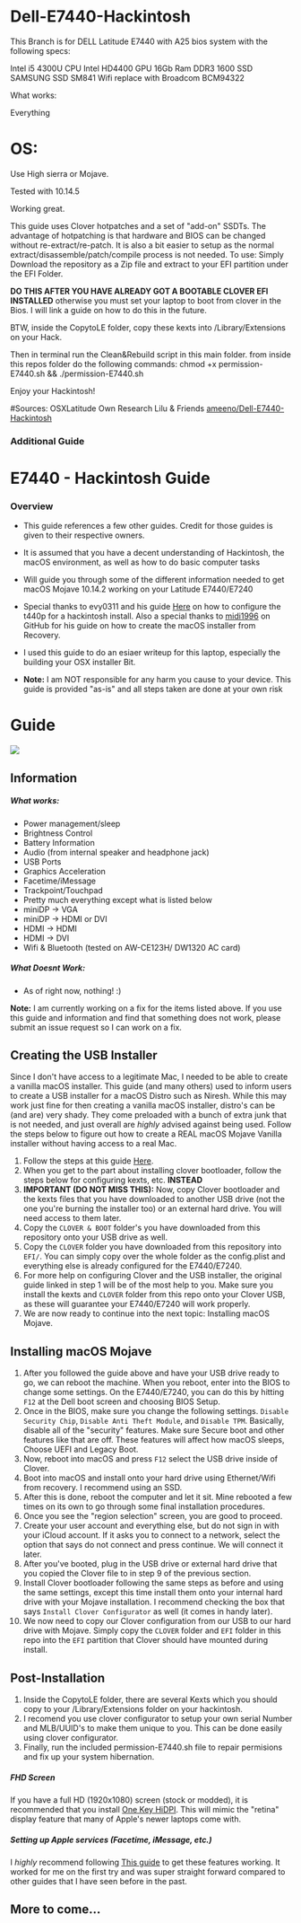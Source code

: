 # Dell-E7440-Hackintosh

This Branch is for DELL Latitude E7440 with A25 bios system with the following specs:

Intel i5 4300U CPU
Intel HD4400 GPU
16Gb Ram DDR3 1600
SSD SAMSUNG SSD SM841
Wifi replace with Broadcom BCM94322

What works:

Everything

# OS:
Use High sierra or Mojave.

Tested with 10.14.5

Working great.

This guide uses Clover hotpatches and a set of "add-on" SSDTs. The advantage of hotpatching is that hardware and BIOS can be changed without re-extract/re-patch. It is also a bit easier to setup as the normal extract/disassemble/patch/compile process is not needed.
To use: Simply Download the repository as a Zip file and extract to your EFI partition under the EFI Folder.

**DO THIS AFTER YOU HAVE ALREADY GOT A BOOTABLE CLOVER EFI INSTALLED**
otherwise you must set your laptop to boot from clover in the Bios.
I will link a guide on how to do this in the future.

BTW, inside the CopytoLE folder,
copy these kexts into /Library/Extensions
on your Hack.

Then in terminal run the Clean&Rebuild script in this main folder.
from inside this repos folder do the following commands:
chmod +x permission-E7440.sh && ./permission-E7440.sh

Enjoy your Hackintosh!

#Sources:
OSXLatitude
Own Research
Lilu & Friends
[ameeno/Dell-E7440-Hackintosh](https://github.com/ameeno/Dell-E7440-Hackintosh)


### Additional Guide

# E7440 - Hackintosh Guide

### Overview

- This guide references a few other guides. Credit for those guides is given to their respective owners.
- It is assumed that you have a decent understanding of Hackintosh, the macOS environment, as well as how to do basic computer tasks
- Will guide you through some of the different information needed to get macOS Mojave 10.14.2 working on your Latitude E7440/E7240
- Special thanks to evy0311 and his guide [Here](https://github.com/evy0311/t440p "Here") on how to configure the t440p for a hackintosh install.
 Also a special thanks to [midi1996](https://github.com/midi1996) on GitHub for his guide on how to create the macOS installer from Recovery.

- I used this guide to do an esiaer writeup for this laptop, especially the building your OSX installer Bit.

- **Note:** I am NOT responsible for any harm you cause to your device. This guide is provided "as-is" and all steps taken are done at your own risk

# Guide

![](https://github.com/ameeno/Dell-E7440-Hackintosh/raw/master/E7440.png)


## Information
##### What works:
- Power management/sleep
- Brightness Control
- Battery Information
- Audio (from internal speaker and headphone jack)
- USB Ports
- Graphics Acceleration
- Facetime/iMessage
- Trackpoint/Touchpad
- Pretty much everything except what is listed below
- miniDP -> VGA
- miniDP -> HDMI or DVI
- HDMI -> HDMI
- HDMI -> DVI
- Wifi & Bluetooth (tested on AW-CE123H/ DW1320 AC card)

##### What Doesnt Work:
- As of right now, nothing! :)

**Note:** I am currently working on a fix for the items listed above. If you use this guide and information and find that something does not work, please submit an issue request so I can work on a fix.

## Creating the USB Installer
Since I don't have access to a legitimate Mac, I needed to be able to create a vanilla macOS installer. This guide (and many others) used to inform users to create a USB installer for a macOS Distro such as Niresh. While this may work just fine for then creating a vanilla macOS installer, distro's can be (and are) very shady. They come preloaded with a bunch of extra junk that is not needed, and just overall are *highly* advised against being used. Follow the steps below to figure out how to create a REAL macOS Mojave Vanilla installer without having access to a real Mac.

1. Follow the steps at this guide [Here](https://internet-install.gitbook.io/macos-internet-install/).
2. When you get to the part about installing clover bootloader, follow the steps below for configuring kexts, etc. **INSTEAD**
3. **IMPORTANT (DO NOT MISS THIS):** Now, copy Clover bootloader and the kexts files that you have downloaded to another USB drive (not the one you're burning the installer too) or an external hard drive. You will need access to them later.
4. Copy the `CLOVER & BOOT` folder's you have downloaded from this repository onto your USB drive as well.
5. Copy the `CLOVER` folder you have downloaded from this repository into `EFI/`. You can simply copy over the whole folder as the config.plist and everything else is already configured for the E7440/E7240.
6. For more help on configuring Clover and the USB installer, the original guide linked in step 1 will be of the most help to you. Make sure you install the kexts and `CLOVER` folder from this repo onto your Clover USB, as these will guarantee your E7440/E7240 will work properly.
7. We are now ready to continue into the next topic: Installing macOS Mojave.



## Installing macOS Mojave
1. After you followed the guide above and have your USB drive ready to go, we can reboot the machine. When you reboot, enter into the BIOS to change some settings. On the E7440/E7240, you can do this by hitting `F12` at the Dell boot screen and choosing BIOS Setup.
2. Once in the BIOS, make sure you change the following settings. `Disable Security Chip`, `Disable Anti Theft Module`, and `Disable TPM`. Basically, disable all of the "security" features. Make sure Secure boot and other features like that are off. These features will affect how macOS sleeps, Choose UEFI and Legacy Boot.
3. Now, reboot into macOS and press `F12` select the USB drive inside of Clover.
4. Boot into macOS and install onto your hard drive using Ethernet/Wifi from recovery. I recommend using an SSD.
5. After this is done, reboot the computer and let it sit. Mine rebooted a few times on its own to go through some final installation procedures.
6. Once you see the "region selection" screen, you are good to proceed.
7. Create your user account and everything else, but do not sign in with your iCloud account. If it asks you to connect to a network, select the option that says do not connect and press continue. We will connect it later.
8. After you've booted, plug in the USB drive or external hard drive that you copied the Clover file to in step 9 of the previous section.
9. Install Clover bootloader following the same steps as before and using the same settings, except this time install them onto your internal hard drive with your Mojave installation. I recommend checking the box that says `Install Clover Configurator` as well (it comes in handy later).
10. We now need to copy our Clover configuration from our USB to our hard drive with Mojave. Simply copy the `CLOVER` folder and `EFI` folder in this repo  into the `EFI` partition that Clover should have mounted during install.


## Post-Installation

1. Inside the CopytoLE folder, there are several Kexts which you should copy to your /Library/Extensions folder on your hackintosh.
2. I recomend you use clover configurator to setup your own serial Number and MLB/UUID's to make them unique to you. This can be done easily using clover configurator.
3. Finally, run the included permission-E7440.sh file to repair permisions and fix up your system hibernation.


##### FHD Screen

If you have a full HD (1920x1080) screen (stock or modded), it is recommended that you install [One Key HiDPI](https://github.com/xzhih/one-key-hidpi "One Key HiDPI").  This will mimic the "retina" display feature that many of Apple's newer laptops come with.

##### Setting up Apple services (Facetime, iMessage, etc.)
I *highly* recommend following [This guide](https://www.tonymacx86.com/threads/an-idiots-guide-to-imessage.196827/) to get these features working. It worked for me on the first try and was super straight forward compared to other guides that I have seen before in the past.


## More to come...

